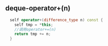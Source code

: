 ## deque-operator+(n)

```c++
  self operator+(difference_type n) const {
    self tmp = *this;
    //调用operator+=(n)
    return tmp += n;
  }
```

